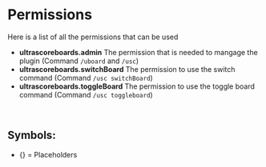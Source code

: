 # Permissions
Here is a list of all the permissions that can be used
<br>

* **ultrascoreboards.admin** The permission that is needed to mangage the plugin
  (Command ``/uboard`` and ``/usc``)
* **ultrascoreboards.switchBoard** The permission to use the switch command
  (Command ``/usc switchBoard``)
* **ultrascoreboards.toggleBoard** The permission to use the toggle board command
  (Command ``/usc toggleboard``)

<br> <!--- <<<< THIS ONE ONLY ON THE LAST COMMAND-->

## Symbols:
 - {} = Placeholders
